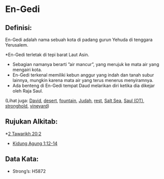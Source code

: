 # En-Gedi

## Definisi:

En-Gedi adalah nama sebuah kota di padang gurun Yehuda di tenggara Yerusalem.

*En-Gedi terletak di tepi barat Laut Asin.
* Sebagian namanya berarti ”air mancur”, yang merujuk ke mata air yang mengairi kota.
* En-Gedi terkenal memiliki kebun anggur yang indah dan tanah subur lainnya, mungkin karena mata air yang terus menerus menyiramnya.
* Ada benteng di En-Gedi tempat Daud melarikan diri ketika dia dikejar oleh Raja Saul.

(Lihat juga: [David](../names/david.md), [desert](../other/desert.md), [fountain](../other/fountain.md), [Judah](../names/judah.md), [rest](../other/rest.md), [Salt Sea](../names/saltsea.md), [Saul (OT)](../names/saul.md), [stronghold](../other/stronghold.md), [vineyard](../other/vineyard.md))

## Rujukan Alkitab:

*[2 Tawarikh 20:2](rc://en/tn/help/2ch/20/02)
* [Kidung Agung 1:12-14](rc://en/tn/help/sng/01/12)

## Data Kata:

* Strong’s: H5872
